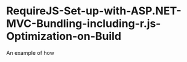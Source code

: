 # RequireJS-Set-up-with-ASP.NET-MVC-Bundling-including-r.js-Optimization-on-Build
An example of how 

